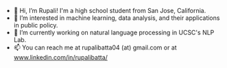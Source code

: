 - 👋 Hi, I’m Rupali! I'm a high school student from San Jose, California.
- 👀 I’m interested in machine learning, data analysis, and their applications in public policy.
- 🌱 I’m currently working on natural language processing in UCSC's NLP Lab.
- 📫 You can reach me at rupalibatta04 (at) gmail.com or at www.linkedin.com/in/rupalibatta/
